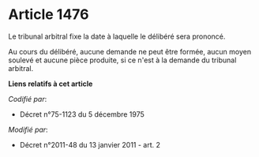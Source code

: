 # Article 1476

Le tribunal arbitral fixe la date à laquelle le délibéré sera prononcé. 

Au cours du délibéré, aucune demande ne peut être formée, aucun moyen soulevé et aucune pièce produite, si ce n'est à la
demande du tribunal arbitral.

**Liens relatifs à cet article**

_Codifié par_:

  - Décret n°75-1123 du 5 décembre 1975

_Modifié par_:

  - Décret n°2011-48 du 13 janvier 2011 - art. 2
